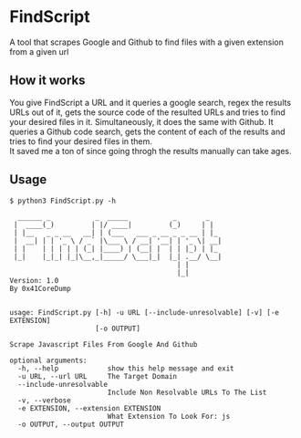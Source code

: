 # FindScript
A tool that scrapes Google and Github to find files with a given extension from a given url

## How it works

You give FindScript a URL and it queries a google search, regex the results URLs out of it, gets the source code of the resulted URLs and tries to find your desired files in it. Simultaneously, it does the same with Github. It queries a Github code search, gets the content of each of the results and tries to find your desired files in them. <br/>
It saved me a ton of since going throgh the results manually can take ages.

## Usage

```
$ python3 FindScript.py -h

  ______ _           _  _____           _       _   
 |  ____(_)         | |/ ____|         (_)     | |  
 | |__   _ _ __   __| | (___   ___ _ __ _ _ __ | |_ 
 |  __| | | '_ \ / _` |\___ \ / __| '__| | '_ \| __|
 | |    | | | | | (_| |____) | (__| |  | | |_) | |_ 
 |_|    |_|_| |_|\__,_|_____/ \___|_|  |_| .__/ \__|
                                         | |        
                                         |_| 
Version: 1.0
By 0x41CoreDump


usage: FindScript.py [-h] -u URL [--include-unresolvable] [-v] [-e EXTENSION]
                     [-o OUTPUT]

Scrape Javascript Files From Google And Github

optional arguments:
  -h, --help            show this help message and exit
  -u URL, --url URL     The Target Domain
  --include-unresolvable
                        Include Non Resolvable URLs To The List
  -v, --verbose
  -e EXTENSION, --extension EXTENSION
                        What Extension To Look For: js
  -o OUTPUT, --output OUTPUT

```

